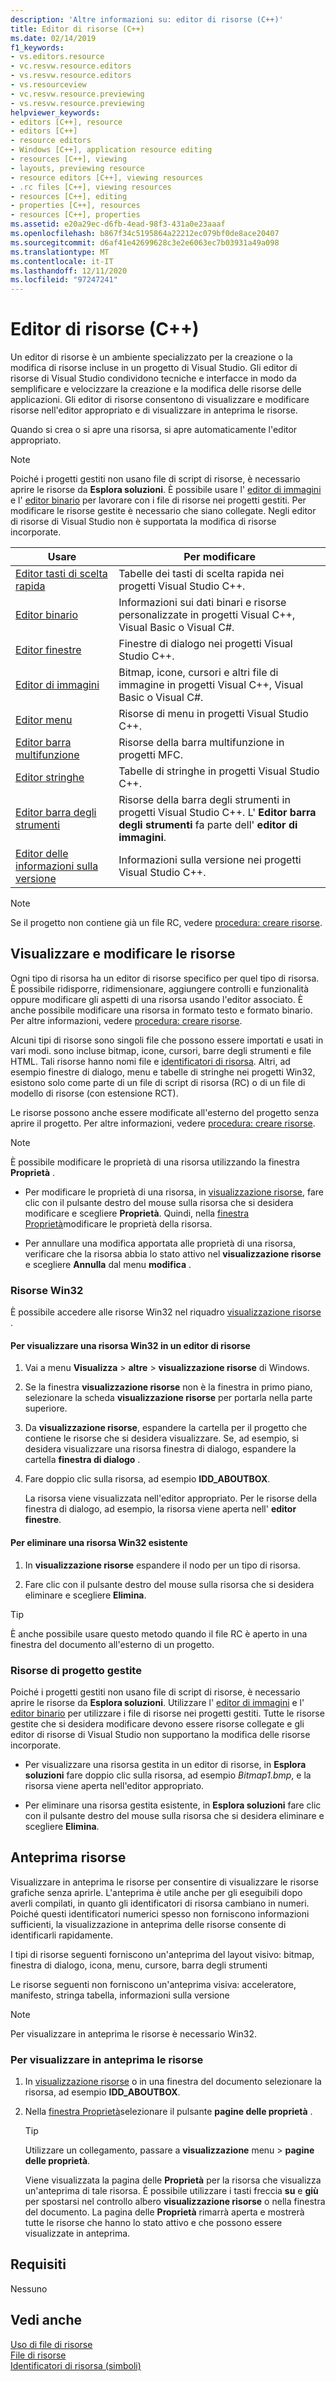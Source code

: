 ```yaml
---
description: 'Altre informazioni su: editor di risorse (C++)'
title: Editor di risorse (C++)
ms.date: 02/14/2019
f1_keywords:
- vs.editors.resource
- vc.resvw.resource.editors
- vs.resvw.resource.editors
- vs.resourceview
- vc.resvw.resource.previewing
- vs.resvw.resource.previewing
helpviewer_keywords:
- editors [C++], resource
- editors [C++]
- resource editors
- Windows [C++], application resource editing
- resources [C++], viewing
- layouts, previewing resource
- resource editors [C++], viewing resources
- .rc files [C++], viewing resources
- resources [C++], editing
- properties [C++], resources
- resources [C++], properties
ms.assetid: e20a29ec-d6fb-4ead-98f3-431a0e23aaaf
ms.openlocfilehash: b867f34c5195864a22212ec079bf0de8ace20407
ms.sourcegitcommit: d6af41e42699628c3e2e6063ec7b03931a49a098
ms.translationtype: MT
ms.contentlocale: it-IT
ms.lasthandoff: 12/11/2020
ms.locfileid: "97247241"
---
```

# <a name="resource-editors-c"></a>Editor di risorse (C++)

Un editor di risorse è un ambiente specializzato per la creazione o la modifica di risorse incluse in un progetto di Visual Studio. Gli editor di risorse di Visual Studio condividono tecniche e interfacce in modo da semplificare e velocizzare la creazione e la modifica delle risorse delle applicazioni. Gli editor di risorse consentono di visualizzare e modificare risorse nell'editor appropriato e di visualizzare in anteprima le risorse.

Quando si crea o si apre una risorsa, si apre automaticamente l'editor appropriato.

> [!NOTE]
> Poiché i progetti gestiti non usano file di script di risorse, è necessario aprire le risorse da **Esplora soluzioni**. È possibile usare l' [editor di immagini](../windows/image-editor-for-icons.md) e l' [editor binario](binary-editor.md) per lavorare con i file di risorse nei progetti gestiti. Per modificare le risorse gestite è necessario che siano collegate. Negli editor di risorse di Visual Studio non è supportata la modifica di risorse incorporate.

|Usare|Per modificare|
|----------------|----------------|
|[Editor tasti di scelta rapida](../windows/accelerator-editor.md)|Tabelle dei tasti di scelta rapida nei progetti Visual Studio C++.|
|[Editor binario](binary-editor.md)|Informazioni sui dati binari e risorse personalizzate in progetti Visual C++, Visual Basic o Visual C#.|
|[Editor finestre](../windows/dialog-editor.md)|Finestre di dialogo nei progetti Visual Studio C++.|
|[Editor di immagini](../windows/image-editor-for-icons.md)|Bitmap, icone, cursori e altri file di immagine in progetti Visual C++, Visual Basic o Visual C#.|
|[Editor menu](../windows/menu-editor.md)|Risorse di menu in progetti Visual Studio C++.|
|[Editor barra multifunzione](../mfc/ribbon-designer-mfc.md)|Risorse della barra multifunzione in progetti MFC.|
|[Editor stringhe](../windows/string-editor.md)|Tabelle di stringhe in progetti Visual Studio C++.|
|[Editor barra degli strumenti](../windows/toolbar-editor.md)|Risorse della barra degli strumenti in progetti Visual Studio C++. L' **Editor barra degli strumenti** fa parte dell' **editor di immagini**.|
|[Editor delle informazioni sulla versione](../windows/version-information-editor.md)|Informazioni sulla versione nei progetti Visual Studio C++.|

> [!NOTE]
> Se il progetto non contiene già un file RC, vedere [procedura: creare risorse](../windows/how-to-create-a-resource-script-file.md).

## <a name="view-and-edit-resources"></a>Visualizzare e modificare le risorse

Ogni tipo di risorsa ha un editor di risorse specifico per quel tipo di risorsa. È possibile ridisporre, ridimensionare, aggiungere controlli e funzionalità oppure modificare gli aspetti di una risorsa usando l'editor associato. È anche possibile modificare una risorsa in formato testo e formato binario. Per altre informazioni, vedere [procedura: creare risorse](../windows/how-to-create-a-resource-script-file.md).

Alcuni tipi di risorse sono singoli file che possono essere importati e usati in vari modi. sono incluse bitmap, icone, cursori, barre degli strumenti e file HTML. Tali risorse hanno nomi file e [identificatori di risorsa](../windows/symbols-resource-identifiers.md). Altri, ad esempio finestre di dialogo, menu e tabelle di stringhe nei progetti Win32, esistono solo come parte di un file di script di risorsa (RC) o di un file di modello di risorse (con estensione RCT).

Le risorse possono anche essere modificate all'esterno del progetto senza aprire il progetto. Per altre informazioni, vedere [procedura: creare risorse](./how-to-create-a-resource-script-file.md).

> [!NOTE]
> È possibile modificare le proprietà di una risorsa utilizzando la finestra **Proprietà** .

- Per modificare le proprietà di una risorsa, in [visualizzazione risorse](how-to-create-a-resource-script-file.md#create-resources), fare clic con il pulsante destro del mouse sulla risorsa che si desidera modificare e scegliere **Proprietà**.  Quindi, nella [finestra Proprietà](/visualstudio/ide/reference/properties-window)modificare le proprietà della risorsa.

- Per annullare una modifica apportata alle proprietà di una risorsa, verificare che la risorsa abbia lo stato attivo nel **visualizzazione risorse** e scegliere **Annulla** dal menu **modifica** .

### <a name="win32-resources"></a>Risorse Win32

È possibile accedere alle risorse Win32 nel riquadro [visualizzazione risorse](how-to-create-a-resource-script-file.md#create-resources) .

#### <a name="to-view-a-win32-resource-in-a-resource-editor"></a>Per visualizzare una risorsa Win32 in un editor di risorse

1. Vai a menu **Visualizza**  >  **altre**  >  **visualizzazione risorse** di Windows.

1. Se la finestra **visualizzazione risorse** non è la finestra in primo piano, selezionare la scheda **visualizzazione risorse** per portarla nella parte superiore.

1. Da **visualizzazione risorse**, espandere la cartella per il progetto che contiene le risorse che si desidera visualizzare. Se, ad esempio, si desidera visualizzare una risorsa finestra di dialogo, espandere la cartella **finestra di dialogo** .

1. Fare doppio clic sulla risorsa, ad esempio **IDD_ABOUTBOX**.

   La risorsa viene visualizzata nell'editor appropriato. Per le risorse della finestra di dialogo, ad esempio, la risorsa viene aperta nell' **editor finestre**.

#### <a name="to-delete-an-existing-win32-resource"></a>Per eliminare una risorsa Win32 esistente

1. In **visualizzazione risorse** espandere il nodo per un tipo di risorsa.

1. Fare clic con il pulsante destro del mouse sulla risorsa che si desidera eliminare e scegliere **Elimina**.

> [!TIP]
> È anche possibile usare questo metodo quando il file RC è aperto in una finestra del documento all'esterno di un progetto.

### <a name="managed-project-resources"></a>Risorse di progetto gestite

Poiché i progetti gestiti non usano file di script di risorse, è necessario aprire le risorse da **Esplora soluzioni**. Utilizzare l' [editor di immagini](../windows/image-editor-for-icons.md) e l' [editor binario](binary-editor.md) per utilizzare i file di risorse nei progetti gestiti. Tutte le risorse gestite che si desidera modificare devono essere risorse collegate e gli editor di risorse di Visual Studio non supportano la modifica delle risorse incorporate.

- Per visualizzare una risorsa gestita in un editor di risorse, in **Esplora soluzioni** fare doppio clic sulla risorsa, ad esempio *Bitmap1.bmp*, e la risorsa viene aperta nell'editor appropriato.

- Per eliminare una risorsa gestita esistente, in **Esplora soluzioni** fare clic con il pulsante destro del mouse sulla risorsa che si desidera eliminare e scegliere **Elimina**.

## <a name="preview-resources"></a>Anteprima risorse

Visualizzare in anteprima le risorse per consentire di visualizzare le risorse grafiche senza aprirle. L'anteprima è utile anche per gli eseguibili dopo averli compilati, in quanto gli identificatori di risorsa cambiano in numeri. Poiché questi identificatori numerici spesso non forniscono informazioni sufficienti, la visualizzazione in anteprima delle risorse consente di identificarli rapidamente.

I tipi di risorse seguenti forniscono un'anteprima del layout visivo: bitmap, finestra di dialogo, icona, menu, cursore, barra degli strumenti

Le risorse seguenti non forniscono un'anteprima visiva: acceleratore, manifesto, stringa tabella, informazioni sulla versione

> [!NOTE]
> Per visualizzare in anteprima le risorse è necessario Win32.

### <a name="to-preview-resources"></a>Per visualizzare in anteprima le risorse

1. In [visualizzazione risorse](how-to-create-a-resource-script-file.md#create-resources) o in una finestra del documento selezionare la risorsa, ad esempio **IDD_ABOUTBOX**.

1. Nella [finestra Proprietà](/visualstudio/ide/reference/properties-window)selezionare il pulsante **pagine delle proprietà** .

   > [!TIP]
   > Utilizzare un collegamento, passare a **visualizzazione** menu  >  **pagine delle proprietà**.

   Viene visualizzata la pagina delle **Proprietà** per la risorsa che visualizza un'anteprima di tale risorsa. È possibile utilizzare i tasti freccia **su** e **giù** per spostarsi nel controllo albero **visualizzazione risorse** o nella finestra del documento. La pagina delle **Proprietà** rimarrà aperta e mostrerà tutte le risorse che hanno lo stato attivo e che possono essere visualizzate in anteprima.

## <a name="requirements"></a>Requisiti

Nessuno

## <a name="see-also"></a>Vedi anche

[Uso di file di risorse](../windows/working-with-resource-files.md)<br/>
[File di risorse](../windows/resource-files-visual-studio.md)<br/>
[Identificatori di risorsa (simboli)](../windows/symbols-resource-identifiers.md)<br/>
